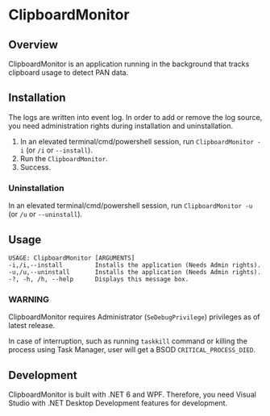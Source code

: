 # ClipboardMonitor

## Overview
ClipboardMonitor is an application running in the background that tracks clipboard usage to detect PAN data.

## Installation
The logs are written into event log. In order to add or remove the log source, you need administration rights during installation and uninstallation.

1. In an elevated terminal/cmd/powershell session, run `ClipboardMonitor -i` (or `/i` or `--install`).
2. Run the `ClipboardMonitor`.
3. Success.

### Uninstallation
In an elevated terminal/cmd/powershell session, run `ClipboardMonitor -u` (or `/u` or `--uninstall`).

## Usage
```
USAGE: ClipboardMonitor [ARGUMENTS]
-i,/i,--install			Installs the application (Needs Admin rights).
-u,/u,--uninstall		Installs the application (Needs Admin rights).
-?, -h, /h, --help		Displays this message box.
```

### WARNING
ClipboardMonitor requires Administrator (`SeDebugPrivilege`) privileges as of latest release.

In case of interruption, such as running `taskkill` command or killing the process using Task Manager, user will get a BSOD `CRITICAL_PROCESS_DIED`.

## Development
ClipboardMonitor is built with .NET 6 and WPF. Therefore, you need Visual Studio with .NET Desktop Development features for development.